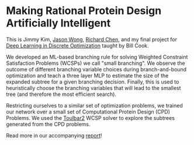 # Making Rational Protein Design Artificially Intelligent

This is Jimmy Kim, [Jason Wong](https://github.com/codethejason), [Richard Chen](https://github.com/Richarizardd), and my final project for [Deep Learning in Discrete Optimization](http://www.ams.jhu.edu/~wcook12/dl/index.html) taught by Bill Cook.

We developed an ML-based branching rule for solving Weighted Constraint Satisfaction Problems (WCSPs) we call "small branching". We observe the outcome of different branching variable choices during branch-and-bound optimization and teach a three layer MLP to estimate the size of the expanded subtree for a given branching decision. Finally, this is used to heuristically choose the branching variables that will lead to the smallest tree (and therefore the most efficient search).

Restricting ourselves to a similar set of optimization problems, we trained our network over a small set of Computational Protein Design (CPD) Problems. We used the [Toulbar2](https://github.com/toulbar2/toulbar2) WCSP solver to explore the subtrees generated from the CPD problems.

Read more in our accompanying [report](https://github.com/stewy33/Making-Rational-Protein-Design-Artifically-Intelligent/blob/master/Report.pdf)!
